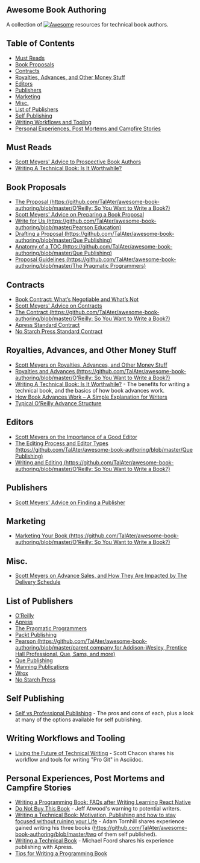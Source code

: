 ## Awesome Book Authoring
A collection of [![Awesome](https://cdn.rawgit.com/sindresorhus/awesome/d7305f38d29fed78fa85652e3a63e154dd8e8829/media/badge.svg)](https://github.com/sindresorhus/awesome) resources for technical book authors.

## Table of Contents

- [Must Reads](#must-reads)
- [Book Proposals](#book-proposals)
- [Contracts](#contracts)
- [Royalties, Advances, and Other Money Stuff](#royalties-advances-and-other-money-stuff)
- [Editors](#editors)
- [Publishers](#publishers)
- [Marketing](#marketing)
- [Misc.](#misc)
- [List of Publishers](#list-of-publishers)
- [Self Publishing](#self-publishing)
- [Writing Workflows and Tooling](#writing-workflows-and-tooling)
- [Personal Experiences, Post Mortems and Campfire Stories](#personal-experiences-post-mortems-and-campfire-stories)

## Must Reads

- [Scott Meyers' Advice to Prospective Book Authors](http://www.aristeia.com/authorAdvice.html)
- [Writing A Technical Book: Is It Worthwhile?](http://www.fasterj.com/articles/bookwriting.shtml)

## Book Proposals

- [The Proposal (https://github.com/TalAter/awesome-book-authoring/blob/master/O'Reilly: So You Want to Write a Book?)](https://github.com/TalAter/awesome-book-authoring/blob/master/http://web.archive.org/web/20130809065323/http://oreilly.com/oreilly/author/ch02.html)
- [Scott Meyers' Advice on Preparing a Book Proposal](http://www.aristeia.com/authorAdvice.html#bookProposal)
- [Write for Us (https://github.com/TalAter/awesome-book-authoring/blob/master/Pearson Education)](https://github.com/TalAter/awesome-book-authoring/blob/master/http://www.informit.com/about/write_for_us.aspx)
- [Drafting a Proposal (https://github.com/TalAter/awesome-book-authoring/blob/master/Que Publishing)](https://github.com/TalAter/awesome-book-authoring/blob/master/http://www.quepublishing.com/promotions/write-for-us-drafting-a-proposal-137677)
- [Anatomy of a TOC (https://github.com/TalAter/awesome-book-authoring/blob/master/Que Publishing)](https://github.com/TalAter/awesome-book-authoring/blob/master/http://www.quepublishing.com/promotions/write-for-us-anatomy-of-a-toc-137678)
- [Proposal Guidelines (https://github.com/TalAter/awesome-book-authoring/blob/master/The Pragmatic Programmers)](https://github.com/TalAter/awesome-book-authoring/blob/master/https://pragprog.com/write-for-us/proposal-guidelines)

## Contracts

- [Book Contract: What’s Negotiable and What’s Not](http://www.writersdigest.com/online-editor/book-contract-whats-negotiable-and-whats-not)
- [Scott Meyers' Advice on Contracts](http://www.aristeia.com/authorAdvice.html#contracts)
- [The Contract (https://github.com/TalAter/awesome-book-authoring/blob/master/O'Reilly: So You Want to Write a Book?)](https://github.com/TalAter/awesome-book-authoring/blob/master/http://web.archive.org/web/20130704110948/http://oreilly.com/oreilly/author/ch03.html)
- [Apress Standard Contract](https://web.archive.org/web/20161010102603/http://www.apress.com/files/Apress_Contract.pdf)
- [No Starch Press Standard Contract](https://www.nostarch.com/download/nspagreement.pdf)

## Royalties, Advances, and Other Money Stuff

- [Scott Meyers on Royalties, Advances, and Other Money Stuff](http://www.aristeia.com/authorAdvice.html#moneyStuff)
- [Royalties and Advances (https://github.com/TalAter/awesome-book-authoring/blob/master/O'Reilly: So You Want to Write a Book?)](https://github.com/TalAter/awesome-book-authoring/blob/master/http://web.archive.org/web/20130704110948/http://oreilly.com/oreilly/author/ch03.html#royadv)
- [Writing A Technical Book: Is It Worthwhile?](http://www.fasterj.com/articles/bookwriting.shtml) - The benefits for writing a technical book, and the basics of how book advances work.
- [How Book Advances Work – A Simple Explanation for Writers](http://www.writersdigest.com/online-editor/how-book-advances-work-a-simple-explanation-for-writers)
- [Typical O'Reilly Advance Structure](http://web.archive.org/web/20130704110948/http://oreilly.com/oreilly/author/ch03.html#advance)

## Editors

- [Scott Meyers on the Importance of a Good Editor](http://www.aristeia.com/authorAdvice.html#publishersAndEditors)
- [The Editing Process and Editor Types (https://github.com/TalAter/awesome-book-authoring/blob/master/Que Publishing)](https://github.com/TalAter/awesome-book-authoring/blob/master/http://www.quepublishing.com/promotions/write-for-us-the-editing-process-137679)
- [Writing and Editing (https://github.com/TalAter/awesome-book-authoring/blob/master/O'Reilly: So You Want to Write a Book?)](https://github.com/TalAter/awesome-book-authoring/blob/master/http://web.archive.org/web/20130710213743/http://oreilly.com/oreilly/author/ch04.html)

## Publishers

- [Scott Meyers' Advice on Finding a Publisher](http://www.aristeia.com/authorAdvice.html#findingAPublisher)

## Marketing

- [Marketing Your Book (https://github.com/TalAter/awesome-book-authoring/blob/master/O'Reilly: So You Want to Write a Book?)](https://github.com/TalAter/awesome-book-authoring/blob/master/http://web.archive.org/web/20130711002825/http://oreilly.com/oreilly/author/ch06.html)

## Misc.

- [Scott Meyers on Advance Sales, and How They Are Impacted by The Delivery Schedule](http://www.aristeia.com/authorAdvice.html#schedule)

## List of Publishers

- [O’Reilly](http://www.oreilly.com/work-with-us.html)
- [Apress](http://www.apress.com/write-for-us/)
- [The Pragmatic Programmers](https://write-with-us.pragprog.com/)
- [Packt Publishing](http://authors.packtpub.com/)
- [Pearson (https://github.com/TalAter/awesome-book-authoring/blob/master/parent company for Addison-Wesley, Prentice Hall Professional, Que, Sams, and more)](https://github.com/TalAter/awesome-book-authoring/blob/master/http://www.informit.com/about/write_for_us.aspx)
- [Que Publishing](http://www.quepublishing.com/about/write_for_us.aspx)
- [Manning Publications](https://www.manning.com/write-for-us)
- [Wrox](http://www.wrox.com/WileyCDA/Section/id-105073.html)
- [No Starch Press](https://www.nostarch.com/writeforus.htm)

## Self Publishing

- [Self vs Professional Publishing](https://medium.com/@davetron5000/self-vs-professional-publishing-c3397bd7defd#.lrfhasuo5) - The pros and cons of each, plus a look at many of the options available for self publishing.

## Writing Workflows and Tooling

- [Living the Future of Technical Writing](https://medium.com/@chacon/living-the-future-of-technical-writing-2f368bd0a272#.8x6g1wxjb) - Scott Chacon shares his workflow and tools for writing "Pro Git" in Asciidoc.

## Personal Experiences, Post Mortems and Campfire Stories

- [Writing a Programming Book: FAQs after Writing Learning React Native](https://medium.com/@brindelle/writing-a-programming-book-faqs-after-writing-learning-react-native-8a5ea8ce04e#.e85mhxolh)
- [Do Not Buy This Book](http://blog.codinghorror.com/do-not-buy-this-book/) - Jeff Atwood's warning to potential writers.
- [Writing a Technical Book: Motivation, Publishing and how to stay focused without ruining your Life](https://github.com/TalAter/awesome-book-authoring/blob/master/http://www.adamtornhill.com/articles/writingbook/writingtechbook.htm) - Adam Tornhill shares experience gained writing his three books (https://github.com/TalAter/awesome-book-authoring/blob/master/two of them self published).
- [Writing a Technical Book](http://www.voidspace.org.uk/python/articles/technical-writing.shtml) - Michael Foord shares his experience publishing with Apress.
- [Tips for Writing a Programming Book](http://www.philosophicalgeek.com/2014/11/10/tips-for-writing-a-programming-book/)